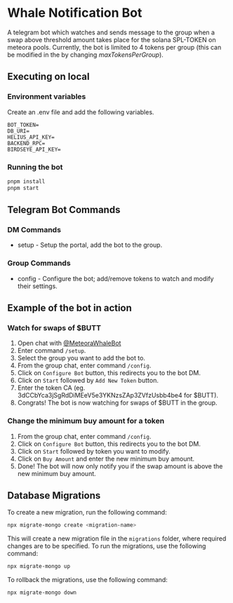 # Whale Notification Bot

A telegram bot which watches and sends message to the group when a swap above threshold amount takes place for the solana SPL-TOKEN on meteora pools. Currently, the bot is limited to 4 tokens per group (this can be modified in the by changing _maxTokensPerGroup_).

## Executing on local

### Environment variables

Create an .env file and add the following variables.

```.env
BOT_TOKEN=
DB_URI=
HELIUS_API_KEY=
BACKEND_RPC=
BIRDSEYE_API_KEY=
```

### Running the bot

```bash
pnpm install
pnpm start
```

## Telegram Bot Commands

### DM Commands

- setup - Setup the portal, add the bot to the group.

### Group Commands

- config - Configure the bot; add/remove tokens to watch and modify their settings.

## Example of the bot in action

### Watch for swaps of $BUTT

1. Open chat with [@MeteoraWhaleBot](https://t.me/MeteoraWhaleBot)
2. Enter command `/setup`.
3. Select the group you want to add the bot to.
4. From the group chat, enter command `/config`.
5. Click on `Configure Bot` button, this redirects you to the bot DM.
6. Click on `Start` followed by `Add New Token` button.
7. Enter the token CA (eg. 3dCCbYca3jSgRdDiMEeV5e3YKNzsZAp3ZVfzUsbb4be4 for $BUTT).
8. Congrats! The bot is now watching for swaps of $BUTT in the group.

### Change the minimum buy amount for a token

1. From the group chat, enter command `/config`.
2. Click on `Configure Bot` button, this redirects you to the bot DM.
3. Click on `Start` followed by token you want to modify.
4. Click on `Buy Amount` and enter the new minimum buy amount.
5. Done! The bot will now only notify you if the swap amount is above the new minimum buy amount.

## Database Migrations

To create a new migration, run the following command:

```bash
npx migrate-mongo create <migration-name>
```

This will create a new migration file in the `migrations` folder, where required changes are to be specified. To run the migrations, use the following command:

```bash
npx migrate-mongo up
```

To rollback the migrations, use the following command:

```bash
npx migrate-mongo down
```
